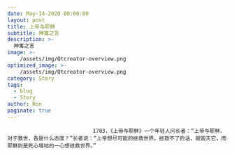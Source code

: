 ```yaml
---
date: May-14-2020 00:00:00
layout: post
title: 上帝与耶稣
subtitle: 神寓之言
description: >-
  神寓之言
image: >-
    /assets/img/Qtcreator-overview.png
optimized_image: >-
    /assets/img/Qtcreator-overview.png
category: Story
tags:
  - blog
  - Story
author: Ron
paginate: true
---
```


							　　1783，《上帝与耶稣》一个年轻人问长者：“上帝与耶稣，对于救世，各是什么态度？”长者说：“上帝想尽可能的拯救世界，拯救不了的话，就毁灭它，而耶稣则是死心塌地的一心想拯救世界。”
							
							
						
